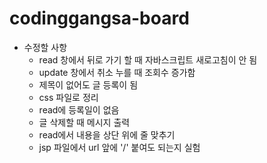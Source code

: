 # codinggangsa-board
- 수정할 사항
  - read 창에서 뒤로 가기 할 때 자바스크립트 새로고침이 안 됨
  - update 창에서 취소 누를 때 조회수 증가함
  - 제목이 없어도 글 등록이 됨
  - css 파일로 정리
  - read에 등록일이 없음
  - 글 삭제할 때 메시지 출력
  - read에서 내용을 상단 위에 줄 맞추기
  - jsp 파일에서 url 앞에 '/' 붙여도 되는지 실험
